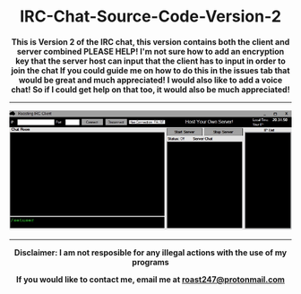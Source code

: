 <h1 align="center">IRC-Chat-Source-Code-Version-2</h1>
<h4 align="center">This is Version 2 of the IRC chat, this version contains both the client and server combined
PLEASE HELP! I'm not sure how to add an encryption key that the server host can input that the client has to input in order to join the chat 
If you could guide me on how to do this in the issues tab that would be great and much appreciated!
I would also like to add a voice chat! So if I could get help on that too, it would also be much appreciated!
<hr>
<img src="https://raw.githubusercontent.com/roast247/IRC-Chat-Source-Code-Version-2/main/Roasting%20IRC.png">
<hr>
Disclaimer: I am not resposible for any illegal actions with the use of my programs

  If you would like to contact me, email me at roast247@protonmail.com
</h4>
